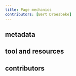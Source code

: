 ```yaml
---
title: Page mechanics
contributors: [Bert Droesbeke]
---
```



## metadata





## tool and resources



## contributors



